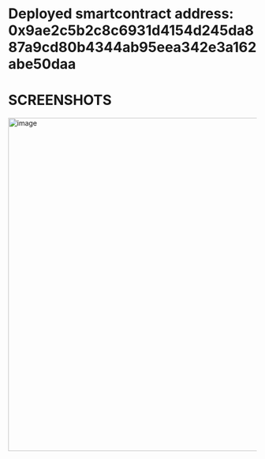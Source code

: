 # Deployed smartcontract address: 0x9ae2c5b2c8c6931d4154d245da887a9cd80b4344ab95eea342e3a162abe50daa
# SCREENSHOTS
<img width="675" alt="image" src="https://github.com/user-attachments/assets/a67abf62-0487-403f-ad4a-ee5733b6aec3">

